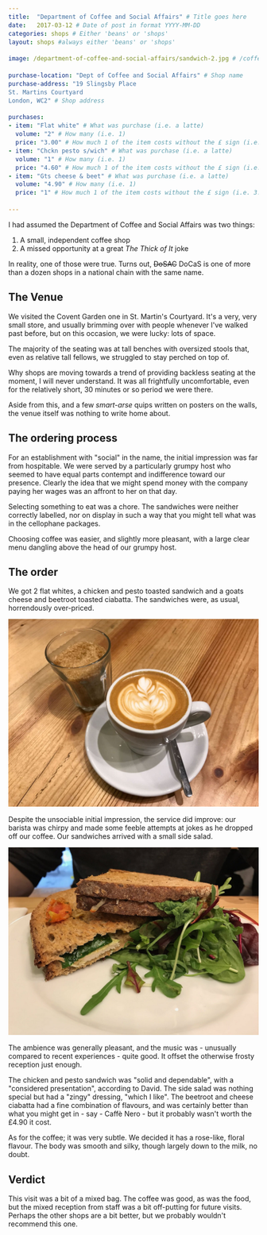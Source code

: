 ```yaml
---
title:  "Department of Coffee and Social Affairs" # Title goes here
date:   2017-03-12 # Date of post in format YYYY-MM-DD 
categories: shops # Either 'beans' or 'shops'
layout: shops #always either 'beans' or 'shops' 

image: /department-of-coffee-and-social-affairs/sandwich-2.jpg # /coffee.jpg is default

purchase-location: "Dept of Coffee and Social Affairs" # Shop name
purchase-address: "19 Slingsby Place
St. Martins Courtyard
London, WC2" # Shop address

purchases:
- item: "Flat white" # What was purchase (i.e. a latte)  
  volume: "2" # How many (i.e. 1)
  price: "3.00" # How much 1 of the item costs without the £ sign (i.e. 3.50)
- item: "Chckn pesto s/wich" # What was purchase (i.e. a latte)  
  volume: "1" # How many (i.e. 1)
  price: "4.60" # How much 1 of the item costs without the £ sign (i.e. 3.50)
- item: "Gts cheese & beet" # What was purchase (i.e. a latte)  
  volume: "4.90" # How many (i.e. 1)
  price: "1" # How much 1 of the item costs without the £ sign (i.e. 3.50)

---
```


I had assumed the Department of Coffee and Social Affairs was two things:

1. A small, independent coffee shop
2. A missed opportunity at a great *The Thick of It* joke

In reality, one of those were true. Turns out, ~~DoSAC~~ DoCaS is one of more than a dozen shops in a national chain with the same name. 

## The Venue

We visited the Covent Garden one in St. Martin's Courtyard. It's a very, very small store, and usually brimming over with people whenever I've walked past before, but on this occasion, we were lucky: lots of space.

The majority of the seating was at tall benches with oversized stools that, even as relative tall fellows, we struggled to stay perched on top of. 

Why shops are moving towards a trend of providing backless seating at the moment, I will never understand. It was all frightfully uncomfortable, even for the relatively short, 30 minutes or so period we were there.

Aside from this, and a few *smart-arse* quips written on posters on the walls, the venue itself was nothing to write home about.

## The ordering process

For an establishment with "social" in the name, the initial impression was far from hospitable. We were served by a particularly grumpy host who seemed to have equal parts contempt and indifference toward our presence. Clearly the idea that we might spend money with the company paying her wages was an affront to her on that day. 

Selecting something to eat was a chore. The sandwiches were neither correctly labelled, nor on display in such a way that you might tell what was in the cellophane packages.

Choosing coffee was easier, and slightly more pleasant, with a large clear menu dangling above the head of our grumpy host.

## The order

We got 2 flat whites, a chicken and pesto toasted sandwich and a goats cheese and beetroot toasted ciabatta. The sandwiches were, as usual, horrendously over-priced.

![Flat white](/assets/images/department-of-coffee-and-social-affairs/coffee.jpg "Flat white")

Despite the unsociable initial impression, the service did improve: our barista was chirpy and made some feeble attempts at jokes as he dropped off our coffee. Our sandwiches arrived with a small side salad.

![Sandwich](/assets/images/department-of-coffee-and-social-affairs/sandwich.jpg "Sandwich")

The ambience was generally pleasant, and the music was - unusually compared to recent experiences - quite good. It offset the otherwise frosty reception just enough.

The chicken and pesto sandwich was "solid and dependable", with a "considered presentation", according to David. The side salad was nothing special but had a "zingy" dressing, "which I like". The beetroot and cheese ciabatta had a fine combination of flavours, and was certainly better than what you might get in - say - Caffè Nero - but it probably wasn't worth the £4.90 it cost.

As for the coffee; it was very subtle. We decided it has a rose-like, floral flavour. The body was smooth and silky, though largely down to the milk, no doubt.

## Verdict

This visit was a bit of a mixed bag. The coffee was good, as was the food, but the mixed reception from staff was a bit off-putting for future visits. Perhaps the other shops are a bit better, but we probably wouldn't recommend this one.